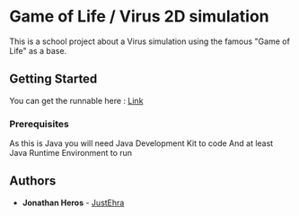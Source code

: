 # Game of Life / Virus 2D simulation

This is a school project about a Virus simulation using the famous "Game of Life" as a base.

## Getting Started

You can get the runnable here : [Link](https://drive.google.com/file/d/1cpwZZ5dor1XAZ1IxjvNbRcjUSXaAOXNG/view?usp=sharing)

### Prerequisites

As this is Java you will need Java Development Kit to code
And at least Java Runtime Environment to run

## Authors

* **Jonathan Heros** - [JustEhra](https://github.com/JustEhra)


